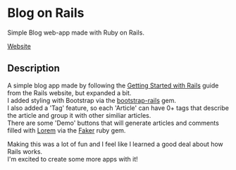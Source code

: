 # Blog on Rails

Simple Blog web-app made with Ruby on Rails.

[Website](https://aqueous-fjord-16724.herokuapp.com/)

## Description

A simple blog app made by following the [Getting Started with Rails](https://guides.rubyonrails.org/getting_started.html) guide from the Rails website, but expanded a bit.  
I added styling with Bootstrap via the [bootstrap-rails](https://github.com/twbs/bootstrap-rubygem) gem.  
I also added a 'Tag' feature, so each 'Article' can have 0+ tags that describe the article and group it with other similiar articles.  
There are some 'Demo' buttons that will generate articles and comments filled with [Lorem](https://loremipsum.io) via the [Faker](https://github.com/faker-ruby/faker) ruby gem.

Making this was a lot of fun and I feel like I learned a good deal about how Rails works.  
I'm excited to create some more apps with it!
